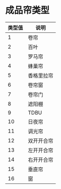 # 成品帘类型

| 类型值 | 说明 |
| ------ | ------ |
| 1 | 卷帘 |
| 2 | 百叶 |
| 3 | 罗马帘 |
| 4 | 蜂巢帘 |
| 5 | 香格里拉帘 |
| 6 | 卷帘窗 |
| 7 | 卷帘门 |
| 8 | 遮阳棚 |
| 9 | TDBU |
| 10 | 日夜帘 |
| 11 | 调光帘 |
| 12 | 双开开合帘 |
| 13 | 左开开合帘 |
| 14 | 右开开合帘 |
| 15 | 垂直帘 |
| 16 | 窗|

